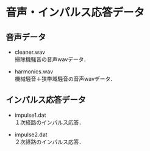 #  音声・インパルス応答データ

## 音声データ

- cleaner.wav  
   掃除機騒音の音声wavデータ．
   
- harmonics.wav  
   機械騒音＋狭帯域騒音の音声wavデータ．
   
## インパルス応答データ

- impulse1.dat  
   １次経路のインパルス応答．
   
- impulse2.dat  
   ２次経路のインパルス応答．
   
   
